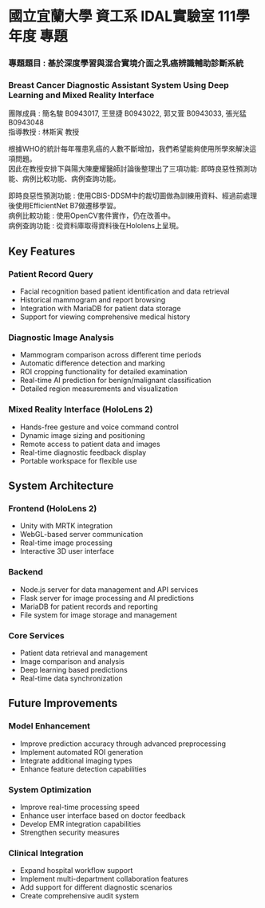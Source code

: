 # 國立宜蘭大學 資工系 IDAL實驗室 111學年度 專題

### 專題題目 : 基於深度學習與混合實境介面之乳癌辨識輔助診斷系統
### Breast Cancer Diagnostic Assistant System Using Deep Learning and Mixed Reality Interface

團隊成員 : 簡名駿 B0943017, 王昱捷 B0943022, 郭又萓 B0943033, 張光猛 B0943048    
指導教授 : 林斯寅 教授  

根據WHO的統計每年罹患乳癌的人數不斷增加，我們希望能夠使用所學來解決這項問題。  
因此在教授安排下與陽大陳慶耀醫師討論後整理出了三項功能: 即時良惡性預測功能、病例比較功能、病例查詢功能。

即時良惡性預測功能 : 使用CBIS-DDSM中的裁切圖做為訓練用資料、經過前處理後使用EfficientNet B7做遷移學習。  
病例比較功能 : 使用OpenCV套件實作，仍在改善中。  
病例查詢功能 : 從資料庫取得資料後在Hololens上呈現。  


## Key Features

### Patient Record Query
- Facial recognition based patient identification and data retrieval
- Historical mammogram and report browsing
- Integration with MariaDB for patient data storage
- Support for viewing comprehensive medical history

### Diagnostic Image Analysis
- Mammogram comparison across different time periods
- Automatic difference detection and marking
- ROI cropping functionality for detailed examination
- Real-time AI prediction for benign/malignant classification
- Detailed region measurements and visualization

### Mixed Reality Interface (HoloLens 2)
- Hands-free gesture and voice command control
- Dynamic image sizing and positioning
- Remote access to patient data and images
- Real-time diagnostic feedback display
- Portable workspace for flexible use

## System Architecture

### Frontend (HoloLens 2)
- Unity with MRTK integration
- WebGL-based server communication
- Real-time image processing
- Interactive 3D user interface

### Backend
- Node.js server for data management and API services
- Flask server for image processing and AI predictions
- MariaDB for patient records and reporting
- File system for image storage and management

### Core Services
- Patient data retrieval and management
- Image comparison and analysis
- Deep learning based predictions
- Real-time data synchronization

## Future Improvements

### Model Enhancement
- Improve prediction accuracy through advanced preprocessing
- Implement automated ROI generation
- Integrate additional imaging types
- Enhance feature detection capabilities

### System Optimization
- Improve real-time processing speed
- Enhance user interface based on doctor feedback
- Develop EMR integration capabilities
- Strengthen security measures

### Clinical Integration
- Expand hospital workflow support
- Implement multi-department collaboration features
- Add support for different diagnostic scenarios
- Create comprehensive audit system
